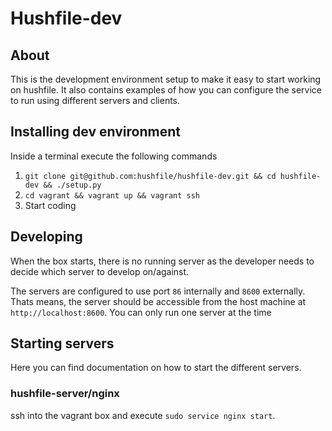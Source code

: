 # Hushfile-dev

## About

This is the development environment setup to make it easy to start working on hushfile.
It also contains examples of how you can configure the service to run using different
servers and clients.

## Installing dev environment


Inside a terminal execute the following commands

 1. `git clone git@github.com:hushfile/hushfile-dev.git && cd hushfile-dev && ./setup.py`
 2. `cd vagrant && vagrant up && vagrant ssh`
 3. Start coding

## Developing


When the box starts, there is no running server as the developer needs to decide which server to develop on/against.

The servers are configured to use port `86` internally and `8600` externally. Thats means, the server should be accessible from the host machine at `http://localhost:8600`. You can only run
one server at the time

## Starting servers

Here you can find documentation on how to start the different servers.

### hushfile-server/nginx

ssh into the vagrant box and execute `sudo service nginx start`.